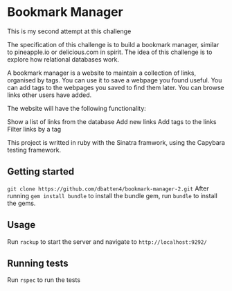 # Bookmark Manager

This is my second attempt at this challenge

The specification of this challenge is to build a bookmark manager, similar to pineapple.io or delicious.com in spirit. The idea of this challenge is to explore how relational databases work.

A bookmark manager is a website to maintain a collection of links, organised by tags. You can use it to save a webpage you found useful. You can add tags to the webpages you saved to find them later. You can browse links other users have added.

The website will have the following functionality:

Show a list of links from the database
Add new links
Add tags to the links
Filter links by a tag

This project is writted in ruby with the Sinatra framwork, using the Capybara testing framework. 

## Getting started

`git clone https://github.com/dbatten4/bookmark-manager-2.git`
After running `gem install bundle` to install the bundle gem, run
`bundle`
to install the gems. 

## Usage

Run
`rackup`
to start the server and navigate to 
`http://localhost:9292/`


## Running tests

Run
`rspec`
to run the tests
